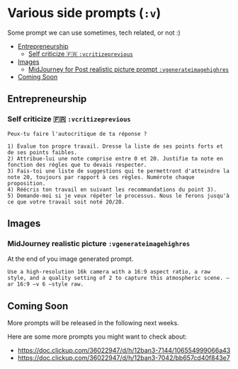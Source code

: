 # Various side prompts (`:v`)

Some prompt we can use sometimes, tech related, or not :)

- [Entrepreneurship](#entrepreneurship)
  - [Self criticize 🇫🇷 `:vcritizeprevious`](#self-criticize--vcritizeprevious)
- [Images](#images)
  - [MidJourney for Post realistic picture prompt `:vgenerateimagehighres`](#midjourney-for-post-realistic-picture-prompt-vgenerateimagehighres)
- [Coming Soon](#coming-soon)

## Entrepreneurship

### Self criticize 🇫🇷 `:vcritizeprevious`

```text
Peux-tu faire l'autocritique de ta réponse ?

1) Évalue ton propre travail. Dresse la liste de ses points forts et de ses points faibles.
2) Attribue-lui une note comprise entre 0 et 20. Justifie ta note en fonction des règles que tu devais respecter.
3) Fais-toi une liste de suggestions qui te permettront d'atteindre la note 20, toujours par rapport à ces règles. Numérote chaque proposition.
4) Réécris ton travail en suivant les recommandations du point 3).
5) Demande-moi si je veux répéter le processus. Nous le ferons jusqu'à ce que votre travail soit noté 20/20.
```

## Images

### MidJourney realistic picture `:vgenerateimagehighres`

At the end of you image generated prompt.

```text
Use a high-resolution 16k camera with a 16:9 aspect ratio, a raw style, and a quality setting of 2 to capture this atmospheric scene. –ar 16:9 –v 6 –style raw.
```

## Coming Soon

More prompts will be released in the following next weeks.

Here are some more prompts you might want to check about:

- <https://doc.clickup.com/36022947/d/h/12ban3-7144/106554999066a43>
- <https://doc.clickup.com/36022947/d/h/12ban3-7042/bb657cd40f843e7>